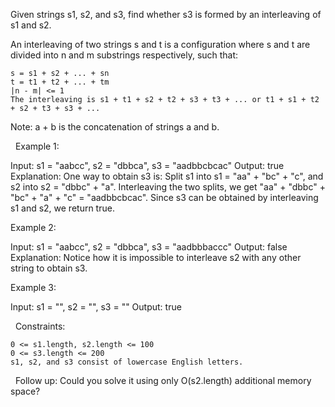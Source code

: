 Given strings s1, s2, and s3, find whether s3 is formed by an interleaving of s1 and s2.

An interleaving of two strings s and t is a configuration where s and t are divided into n and m substrings respectively, such that:


	s = s1 + s2 + ... + sn
	t = t1 + t2 + ... + tm
	|n - m| <= 1
	The interleaving is s1 + t1 + s2 + t2 + s3 + t3 + ... or t1 + s1 + t2 + s2 + t3 + s3 + ...


Note: a + b is the concatenation of strings a and b.

 
Example 1:

Input: s1 = "aabcc", s2 = "dbbca", s3 = "aadbbcbcac"
Output: true
Explanation: One way to obtain s3 is:
Split s1 into s1 = "aa" + "bc" + "c", and s2 into s2 = "dbbc" + "a".
Interleaving the two splits, we get "aa" + "dbbc" + "bc" + "a" + "c" = "aadbbcbcac".
Since s3 can be obtained by interleaving s1 and s2, we return true.


Example 2:

Input: s1 = "aabcc", s2 = "dbbca", s3 = "aadbbbaccc"
Output: false
Explanation: Notice how it is impossible to interleave s2 with any other string to obtain s3.


Example 3:

Input: s1 = "", s2 = "", s3 = ""
Output: true


 
Constraints:


	0 <= s1.length, s2.length <= 100
	0 <= s3.length <= 200
	s1, s2, and s3 consist of lowercase English letters.


 
Follow up: Could you solve it using only O(s2.length) additional memory space?
